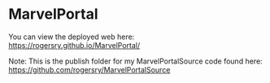 # MarvelPortal

You can view the deployed web here: https://rogersry.github.io/MarvelPortal/

Note:  This is the publish folder for my MarvelPortalSource code found here:  https://github.com/rogersry/MarvelPortalSource
